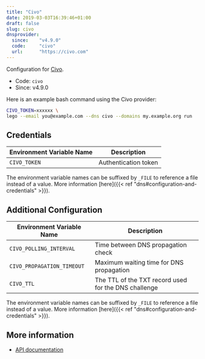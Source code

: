 ```yaml
---
title: "Civo"
date: 2019-03-03T16:39:46+01:00
draft: false
slug: civo
dnsprovider:
  since:    "v4.9.0"
  code:     "civo"
  url:      "https://civo.com"
---
```


<!-- THIS DOCUMENTATION IS AUTO-GENERATED. PLEASE DO NOT EDIT. -->
<!-- providers/dns/civo/civo.toml -->
<!-- THIS DOCUMENTATION IS AUTO-GENERATED. PLEASE DO NOT EDIT. -->


Configuration for [Civo](https://civo.com).


<!--more-->

- Code: `civo`
- Since: v4.9.0


Here is an example bash command using the Civo provider:

```bash
CIVO_TOKEN=xxxxxx \
lego --email you@example.com --dns civo --domains my.example.org run
```




## Credentials

| Environment Variable Name | Description |
|-----------------------|-------------|
| `CIVO_TOKEN` | Authentication token |

The environment variable names can be suffixed by `_FILE` to reference a file instead of a value.
More information [here]({{< ref "dns#configuration-and-credentials" >}}).


## Additional Configuration

| Environment Variable Name | Description |
|--------------------------------|-------------|
| `CIVO_POLLING_INTERVAL` | Time between DNS propagation check |
| `CIVO_PROPAGATION_TIMEOUT` | Maximum waiting time for DNS propagation |
| `CIVO_TTL` | The TTL of the TXT record used for the DNS challenge |

The environment variable names can be suffixed by `_FILE` to reference a file instead of a value.
More information [here]({{< ref "dns#configuration-and-credentials" >}}).




## More information

- [API documentation](https://www.civo.com/api/dns)

<!-- THIS DOCUMENTATION IS AUTO-GENERATED. PLEASE DO NOT EDIT. -->
<!-- providers/dns/civo/civo.toml -->
<!-- THIS DOCUMENTATION IS AUTO-GENERATED. PLEASE DO NOT EDIT. -->
